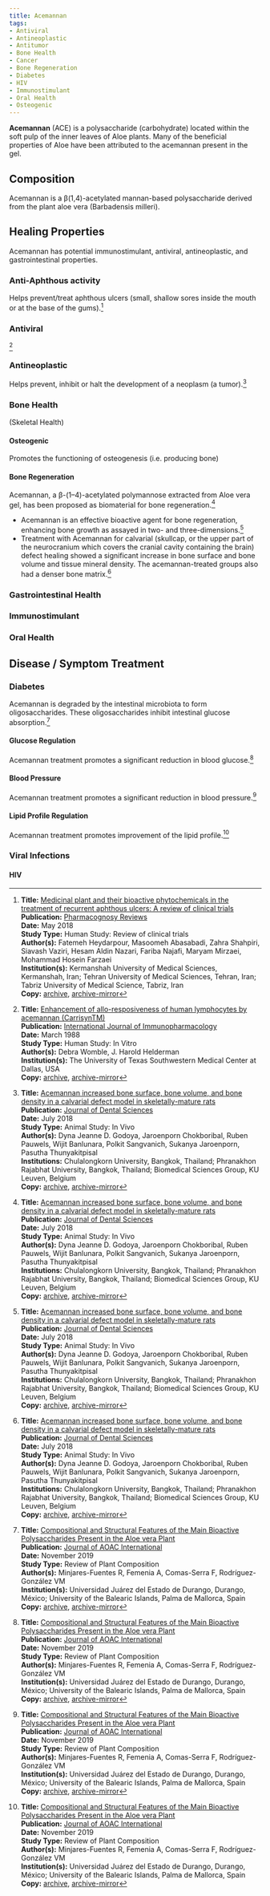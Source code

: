 ```yaml
---
title: Acemannan
tags: 
- Antiviral
- Antineoplastic
- Antitumor
- Bone Health
- Cancer
- Bone Regeneration
- Diabetes
- HIV
- Immunostimulant
- Oral Health
- Osteogenic
---
```

**Acemannan** (ACE) is a polysaccharide (carbohydrate) located within the soft pulp of the inner leaves of Aloe plants. Many of the beneficial properties of Aloe have been attributed to the acemannan present in the gel. 

## Composition

Acemannan is a β(1,4)-acetylated mannan-based polysaccharide derived from the plant aloe vera (Barbadensis milleri).

## Healing Properties

Acemannan has potential immunostimulant, antiviral, antineoplastic, and gastrointestinal properties.

### Anti-Aphthous activity

Helps prevent/treat aphthous ulcers (small, shallow sores inside the mouth or at the base of the gums).[^4]

### Antiviral

[^3]

### Antineoplastic

Helps prevent, inhibit or halt the development of a neoplasm (a tumor).[^1]

### Bone Health

(Skeletal Health)

#### Osteogenic

Promotes the functioning of osteogenesis (i.e. producing bone)

#### Bone Regeneration

Acemannan, a β-(1–4)-acetylated polymannose extracted from Aloe vera gel, has been proposed as biomaterial for bone regeneration.[^1]

- Acemannan is an effective bioactive agent for bone regeneration, enhancing bone growth as assayed in two- and three-dimensions.[^1]
- Treatment with Acemannan for calvarial (skullcap, or the upper part of the neurocranium which covers the cranial cavity containing the brain) defect healing showed a significant increase in bone surface and bone volume and tissue mineral density. The acemannan-treated groups also had a denser bone matrix.[^1]

### Gastrointestinal Health

### Immunostimulant

### Oral Health

## Disease / Symptom Treatment

### Diabetes

Acemannan is degraded by the intestinal microbiota to form oligosaccharides. These oligosaccharides inhibit intestinal glucose absorption.[^2]

#### Glucose Regulation

Acemannan treatment promotes a significant reduction in blood glucose.[^2]

#### Blood Pressure

Acemannan treatment promotes a significant reduction in blood pressure.[^2]

#### Lipid Profile Regulation

Acemannan treatment promotes improvement of the lipid profile.[^2]

### Viral Infections

#### HIV

[^1]: **Title:** [Acemannan increased bone surface, bone volume, and bone density in a calvarial defect model in skeletally-mature rats](https://doi.org/10.1016/j.jds.2018.06.004)<br>
**Publication:** [Journal of Dental Sciences](https://www.sciencedirect.com/science/journal/19917902)<br>
**Date:** July 2018<br>
**Study Type:** Animal Study: In Vivo<br>
**Author(s):** Dyna Jeanne D. Godoya, Jaroenporn Chokboribal, Ruben Pauwels, Wijit Banlunara, Polkit Sangvanich, Sukanya Jaroenporn, Pasutha Thunyakitpisal<br>
**Institutions:** Chulalongkorn University, Bangkok, Thailand; Phranakhon Rajabhat University, Bangkok, Thailand; Biomedical Sciences Group, KU Leuven, Belgium<br>
**Copy:** [archive](https://ipfs.io/ipfs/QmbYb2hegtHjHHFsEfFgsTPSPCWtwJUKcwPj5CcH1kvf4e), [archive-mirror](https://cloudflare-ipfs.com/ipfs/QmbYb2hegtHjHHFsEfFgsTPSPCWtwJUKcwPj5CcH1kvf4e)

[^2]: **Title:** [Compositional and Structural Features of the Main Bioactive Polysaccharides Present in the Aloe vera Plant](https://doi.org/10.5740/jaoacint.18-0119)<br>
**Publication:** [Journal of AOAC International](https://academic.oup.com/jaoac)<br>
**Date:** November 2019<br>
**Study Type:**  Review of Plant Composition<br>
**Author(s):** Minjares-Fuentes R, Femenia A, Comas-Serra F, Rodríguez-González VM<br>
**Institution(s):** Universidad Juárez del Estado de Durango, Durango, México; University of the Balearic Islands, Palma de Mallorca, Spain<br>
**Copy:** [archive](https://ipfs.io/ipfs/QmQeGSsPFdHc867mKPRaBem947BCCHWT2bzWHc4yLW1LHB), [archive-mirror](https://cloudflare-ipfs.com/ipfs/QmQeGSsPFdHc867mKPRaBem947BCCHWT2bzWHc4yLW1LHB)

[^3]: **Title:** [Enhancement of allo-resposiveness of human lymphocytes by acemannan (CarrisynTM)](https://doi.org/10.1016/0192-0561(88)90043-4)<br>
**Publication:** [International Journal of Immunopharmacology](https://www.sciencedirect.com/science/journal/01920561)<br>
**Date:** March 1988<br>
**Study Type:**  Human Study: In Vitro<br>
**Author(s):** Debra Womble, J. Harold Helderman<br>
**Institution(s):** The University of Texas Southwestern Medical Center at Dallas, USA<br>
**Copy:** [archive](https://ipfs.io/ipfs/QmfEQ4JV9CKdtvrbAENjx6iCDZmQQFveh2saQVbURx7w8H), [archive-mirror](https://cloudflare-ipfs.com/ipfs/QmfEQ4JV9CKdtvrbAENjx6iCDZmQQFveh2saQVbURx7w8H)

[^4]: **Title:** [Medicinal plant and their bioactive phytochemicals in the treatment of recurrent aphthous ulcers: A review of clinical trials](https://www.phcogrev.com/sites/default/files/PhcogRev_2018_12_23_27.pdf)<br>
**Publication:** [Pharmacognosy Reviews](http://www.phcogrev.com/)<br>
**Date:** May 2018<br>
**Study Type:**  Human Study: Review of clinical trials<br>
**Author(s):** Fatemeh Heydarpour, Masoomeh Abasabadi, Zahra Shahpiri, Siavash Vaziri, Hesam Aldin Nazari, Fariba Najafi, Maryam Mirzaei, Mohammad Hosein Farzaei<br>
**Institution(s):** Kermanshah University of Medical Sciences, Kermanshah, Iran; Tehran University of Medical Sciences, Tehran, Iran; Tabriz University of Medical Science, Tabriz, Iran<br>
**Copy:** [archive](https://ipfs.io/ipfs/QmZVNkrTqcwXEwS5ZcEpUix7NFbisXPrn9dLYE4vRHo9GD), [archive-mirror](https://cloudflare-ipfs.com/ipfs/QmZVNkrTqcwXEwS5ZcEpUix7NFbisXPrn9dLYE4vRHo9GD)

[^5]: **Title:** []()<br>
**Publication:** []()<br>
**Date:** <br>
**Study Type:** Animal Study, Commentary, Human Study: In Vitro - In Vivo - In Silico, Human: Case Report, Meta Analysis, Review<br>
**Author(s):** <br>
**Institutions:** <br>
**Copy:** [archive](https://ipfs.io/ipfs/), [archive-mirror](https://cloudflare-ipfs.com/ipfs/)